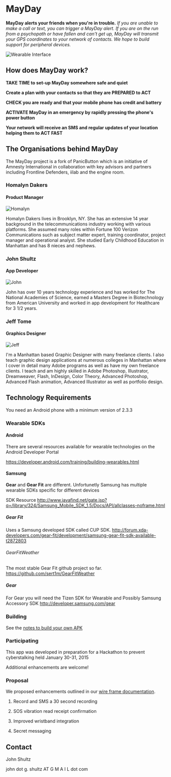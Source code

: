 # MayDay

**MayDay alerts your friends when you're in trouble.**
*If you are unable to make a call or text, you can trigger a MayDay alert.*
*If you are on the run from a psychopath or have fallen and can't get up, 
MayDay will transmit your GPS coordinates to your network of contacts.*
*We hope to build support for peripheral devices.*

![Wearable Interface](https://raw.githubusercontent.com/jackygrahamez/MayDay/master/assets/media/demo_gear_fit.jpg)

## How does MayDay work?

**TAKE TIME to set-up MayDay somewhere safe and quiet**

**Create a plan with your contacts so that they are PREPARED to ACT**

**CHECK you are ready and that your mobile phone has credit and battery**

**ACTIVATE MayDay in an emergency by rapidly pressing the phone's power button**

**Your network will receive an SMS and regular updates of your location helping them to ACT FAST**

## The Organisations behind MayDay

The MayDay project is a fork of PanicButton which is an initiative of Amnesty International in collaboration with key advisors and partners including Frontline Defenders, iilab and the engine room.

### Homalyn Dakers
#### Product Manager

![Homalyn](https://raw.githubusercontent.com/jackygrahamez/MayDay/master/assets/media/homalyn.jpg)

Homalyn Dakers lives in Brooklyn, NY. She has an extensive 14 year background in the telecommunications industry working with various platforms. She assumed many roles within Fortune 100 Verizon Communications such as subject matter expert, training coordinator, project manager and operational analyst. She studied Early Childhood Education in Manhattan and has 8 nieces and nephews. 

### John Shultz
#### App Developer

![John](https://raw.githubusercontent.com/jackygrahamez/MayDay/master/assets/media/john.jpg)

John has over 10 years technology experience and has worked for The National Academies of Science, earned a Masters Degree in Biotechnology from American University and worked in app development for Healthcare for 3 1/2 years.

### Jeff Tome
#### Graphics Designer

![Jeff](https://raw.githubusercontent.com/jackygrahamez/MayDay/master/assets/media/jeff.jpg)

I'm a Manhattan based Graphic Designer with many freelance clients. I also teach graphic design applications at numerous colleges in Manhattan where I cover in detail many Adobe programs as well as have my own freelance clients. I teach and am highly skilled in Adobe Photoshop, Illustrator, Dreamweaver, Flash, InDesign, Color Theory, Advanced Photoshop, Advanced Flash animation, Advanced Illustrator as well as portfolio design.

## Technology Requirements

You need an Android phone with a minimum version of 2.3.3 

### Wearable SDKs

#### Android

There are several resources available for wearable technologies on the Android Developer Portal

https://developer.android.com/training/building-wearables.html

#### Samsung 

**Gear** and **Gear Fit** are different. Unfortunetly Samsung has multiple wearable SDKs specific for different devices

SDK Resource http://www.javafind.net/gate.jsp?q=/library/324/Samsung_Mobile_SDK_1.5/Docs/API/allclasses-noframe.html

##### Gear Fit 
Uses a Samsung developed SDK called CUP SDK. http://forum.xda-developers.com/gear-fit/development/samsung-gear-fit-sdk-available-t2872803

###### GearFitWeather 
The most stable Gear Fit github project so far.
https://github.com/sert1m/GearFitWeather

##### Gear 

For Gear you will need the Tizen SDK for Wearable and Possibly Samsung Accessory SDK
http://developer.samsung.com/gear

### Building

See the [notes to build your own APK](https://github.com/jackygrahamez/MayDay/blob/master/docs/BUILD.md)

### Participating

This app was developed in preparation for a Hackathon to prevent cyberstalking held January 30-31, 2015

Additional enhancements are welcome!

### Proposal

We proposed enhancements outlined in our [wire frame documentation](http://jackygrahamez.github.io/MayDay/wires/). 

1. Record and SMS a 30 second recording

2. SOS vibration read receipt confirmation

3. Improved wristband integration

4. Secret messaging

## Contact

John Shultz

john dot g. shultz AT G M A I L dot com
